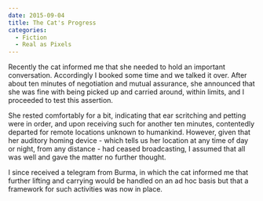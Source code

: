 ```yaml
---
date: 2015-09-04
title: The Cat's Progress
categories:
  - Fiction
  - Real as Pixels
---
```


Recently the cat informed me that she needed to hold an important conversation. Accordingly I booked some time and we talked it over. After about ten minutes of negotiation and mutual assurance, she announced that she was fine with being picked up and carried around, within limits, and I proceeded to test this assertion.

She rested comfortably for a bit, indicating that ear scritching and petting were in order, and upon receiving such for another ten minutes, contentedly departed for remote locations unknown to humankind. However, given that her auditory homing device - which tells us her location at any time of day or night, from any distance - had ceased broadcasting, I assumed that all was well and gave the matter no further thought.

I since received a telegram from Burma, in which the cat informed me that further lifting and carrying would be handled on an ad hoc basis but that a framework for such activities was now in place.
